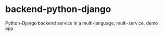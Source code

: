 # backend-python-django
Python-Django backend service in a multi-language, multi-service, demo app.

